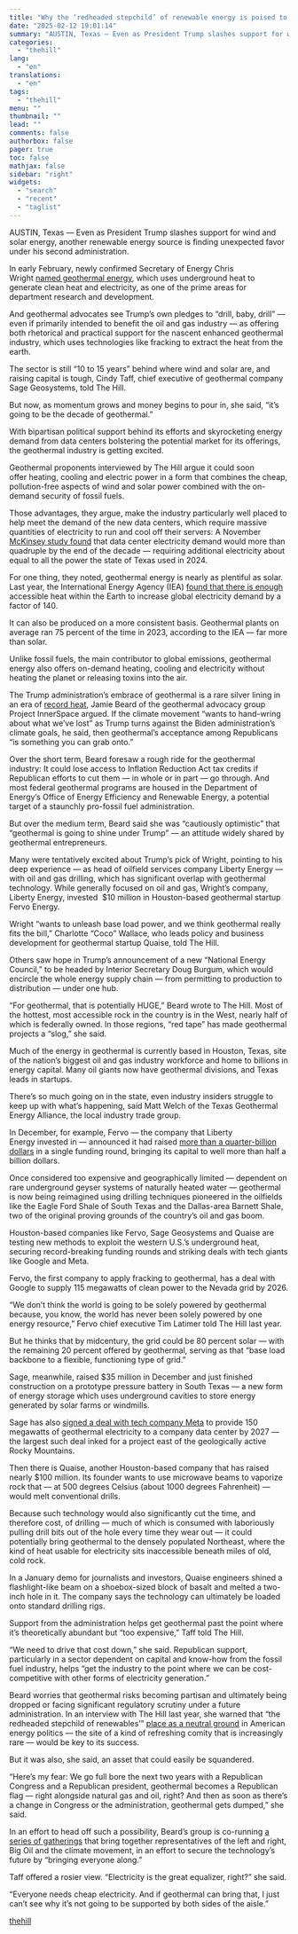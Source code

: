```yaml
---
title: "Why the ‘redheaded stepchild’ of renewable energy is poised to rise under Trump"
date: "2025-02-12 19:01:14"
summary: "AUSTIN, Texas — Even as President Trump slashes support for wind and solar energy, another renewable energy source is finding unexpected favor under his second administration. In early February, newly confirmed Secretary of Energy Chris Wright named geothermal energy, which uses underground heat to generate clean heat and electricity, as..."
categories:
  - "thehill"
lang:
  - "en"
translations:
  - "en"
tags:
  - "thehill"
menu: ""
thumbnail: ""
lead: ""
comments: false
authorbox: false
pager: true
toc: false
mathjax: false
sidebar: "right"
widgets:
  - "search"
  - "recent"
  - "taglist"
---
```


AUSTIN, Texas — Even as President Trump slashes support for wind and solar energy, another renewable energy source is finding unexpected favor under his second administration.

In early February, newly confirmed Secretary of Energy Chris Wright [named geothermal energy](https://www.energy.gov/articles/secretary-wright-acts-unleash-golden-era-american-energy-dominance), which uses underground heat to generate clean heat and electricity, as one of the prime areas for department research and development.

And geothermal advocates see Trump’s own pledges to “drill, baby, drill” — even if primarily intended to benefit the oil and gas industry — as offering both rhetorical and practical support for the nascent enhanced geothermal industry, which uses technologies like fracking to extract the heat from the earth.

The sector is still “10 to 15 years” behind where wind and solar are, and raising capital is tough, Cindy Taff, chief executive of geothermal company Sage Geosystems, told The Hill.

But now, as momentum grows and money begins to pour in, she said, “it’s going to be the decade of geothermal.”

With bipartisan political support behind its efforts and skyrocketing energy demand from data centers bolstering the potential market for its offerings, the geothermal industry is getting excited.

Geothermal proponents interviewed by The Hill argue it could soon offer heating, cooling and electric power in a form that combines the cheap, pollution-free aspects of wind and solar power combined with the on-demand security of fossil fuels.

Those advantages, they argue, make the industry particularly well placed to help meet the demand of the new data centers, which require massive quantities of electricity to run and cool off their servers: A November [McKinsey study found](https://www.mckinsey.com/featured-insights/sustainable-inclusive-growth/charts/ais-power-binge) that data center electricity demand would more than quadruple by the end of the decade — requiring additional electricity about equal to all the power the state of Texas used in 2024.

For one thing, they noted, geothermal energy is nearly as plentiful as solar. Last year, the International Energy Agency (IEA) [found that there is enough](https://www.iea.org/reports/the-future-of-geothermal-energy/executive-summary) accessible heat within the Earth to increase global electricity demand by a factor of 140.

It can also be produced on a more consistent basis. Geothermal plants on average ran 75 percent of the time in 2023, according to the IEA — far more than solar.

Unlike fossil fuels, the main contributor to global emissions, geothermal energy also offers on-demand heating, cooling and electricity without heating the planet or releasing toxins into the air.

The Trump administration’s embrace of geothermal is a rare silver lining in an era of [record heat](https://news.un.org/en/story/2025/02/1159846#:~:text=January%202025%20was%20the%20warmest,above%20the%20pre%2Dindustrial%20level.), Jamie Beard of the geothermal advocacy group Project InnerSpace argued. If the climate movement “wants to hand-wring about what we’ve lost” as Trump turns against the Biden administration’s climate goals, he said, then geothermal’s acceptance among Republicans “is something you can grab onto.”

Over the short term, Beard foresaw a rough ride for the geothermal industry: It could lose access to Inflation Reduction Act tax credits if Republican efforts to cut them — in whole or in part — go through. And most federal geothermal programs are housed in the Department of Energy’s Office of Energy Efficiency and Renewable Energy, a potential target of a staunchly pro-fossil fuel administration.

But over the medium term, Beard said she was “cautiously optimistic” that “geothermal is going to shine under Trump” — an attitude widely shared by geothermal entrepreneurs.

Many were tentatively excited about Trump’s pick of Wright, pointing to his deep experience — as head of oilfield services company Liberty Energy — with oil and gas drilling, which has significant overlap with geothermal technology. While generally focused on oil and gas, Wright’s company, Liberty Energy, invested  $10 million in Houston-based geothermal startup Fervo Energy.

Wright “wants to unleash base load power, and we think geothermal really fits the bill,” Charlotte “Coco” Wallace, who leads policy and business development for geothermal startup Quaise, told The Hill.

Others saw hope in Trump’s announcement of a new “National Energy Council,” to be headed by Interior Secretary Doug Burgum, which would encircle the whole energy supply chain — from permitting to production to distribution — under one hub.

“For geothermal, that is potentially HUGE,” Beard wrote to The Hill. Most of the hottest, most accessible rock in the country is in the West, nearly half of which is federally owned. In those regions, “red tape” has made geothermal projects a “slog,” she said.

Much of the energy in geothermal is currently based in Houston, Texas, site of the nation’s biggest oil and gas industry workforce and home to billions in energy capital. Many oil giants now have geothermal divisions, and Texas leads in startups.

There’s so much going on in the state, even industry insiders struggle to keep up with what’s happening, said Matt Welch of the Texas Geothermal Energy Alliance, the local industry trade group.

In December, for example, Fervo — the company that Liberty Energy invested in — announced it had raised [more than a quarter-billion dollars](https://fervoenergy.com/fervo-energy-secures-additional-255-million-funding/) in a single funding round, bringing its capital to well more than half a billion dollars.

Once considered too expensive and geographically limited — dependent on rare underground geyser systems of naturally heated water — geothermal is now being reimagined using drilling techniques pioneered in the oilfields like the Eagle Ford Shale of South Texas and the Dallas-area Barnett Shale, two of the original proving grounds of the country’s oil and gas boom.

Houston-based companies like Fervo, Sage Geosystems and Quaise are testing new methods to exploit the western U.S.’s underground heat, securing record-breaking funding rounds and striking deals with tech giants like Google and Meta.

Fervo, the first company to apply fracking to geothermal, has a deal with Google to supply 115 megawatts of clean power to the Nevada grid by 2026.

“We don’t think the world is going to be solely powered by geothermal because, you know, the world has never been solely powered by one energy resource,” Fervo chief executive Tim Latimer told The Hill last year.

But he thinks that by midcentury, the grid could be 80 percent solar — with the remaining 20 percent offered by geothermal, serving as that “base load backbone to a flexible, functioning type of grid.”

Sage, meanwhile, raised $35 million in December and just finished construction on a prototype pressure battery in South Texas — a new form of energy storage which uses underground cavities to store energy generated by solar farms or windmills.

Sage has also [signed a deal with tech company Meta](https://thehill.com/policy/equilibrium-sustainability/4848084-meta-geothermal-energy-storage/) to provide 150 megawatts of geothermal electricity to a company data center by 2027 — the largest such deal inked for a project east of the geologically active Rocky Mountains.

Then there is Quaise, another Houston-based company that has raised nearly $100 million. Its founder wants to use microwave beams to vaporize rock that — at 500 degrees Celsius (about 1000 degrees Fahrenheit) — would melt conventional drills.

Because such technology would also significantly cut the time, and therefore cost, of drilling — much of which is consumed with laboriously pulling drill bits out of the hole every time they wear out — it could potentially bring geothermal to the densely populated Northeast, where the kind of heat usable for electricity sits inaccessible beneath miles of old, cold rock.

In a January demo for journalists and investors, Quaise engineers shined a flashlight-like beam on a shoebox-sized block of basalt and melted a two-inch hole in it. The company says the technology can ultimately be loaded onto standard drilling rigs.

Support from the administration helps get geothermal past the point where it’s theoretically abundant but “too expensive,” Taff told The Hill.

“We need to drive that cost down,” she said. Republican support, particularly in a sector dependent on capital and know-how from the fossil fuel industry, helps “get the industry to the point where we can be cost-competitive with other forms of electricity generation.”

Beard worries that geothermal risks becoming partisan and ultimately being dropped or facing significant regulatory scrutiny under a future administration. In an interview with The Hill last year, she warned that “the redheaded stepchild of renewables’” [place as a neutral ground](https://thehill.com/policy/energy-environment/4591118-geothermal-energy-polarization-threat/) in American energy politics — the site of a kind of refreshing comity that is increasingly rare — would be key to its success.

But it was also, she said, an asset that could easily be squandered.

“Here’s my fear: We go full bore the next two years with a Republican Congress and a Republican president, geothermal becomes a Republican flag — right alongside natural gas and oil, right? And then as soon as there’s a change in Congress or the administration, geothermal gets dumped,” she said.

In an effort to head off such a possibility, Beard’s group is co-running [a series of gatherings](https://thehill.com/policy/energy-environment/4879149-geothermal-energy-oil-gas-summits/) that bring together representatives of the left and right, Big Oil and the climate movement, in an effort to secure the technology’s future by “bringing everyone along.”

Taff offered a rosier view. “Electricity is the great equalizer, right?” she said.

“Everyone needs cheap electricity. And if geothermal can bring that, I just can’t see why it’s not going to be supported by both sides of the aisle.”

[thehill](https://thehill.com/policy/energy-environment/5139122-geothermal-energy-trump-administration/)

